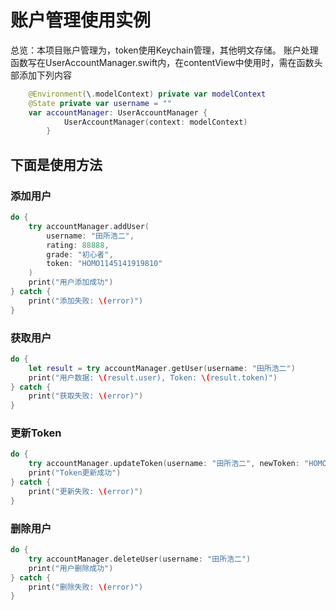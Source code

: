 # 账户管理使用实例
总览：本项目账户管理为，token使用Keychain管理，其他明文存储。
账户处理函数写在UserAccountManager.swift内，在contentView中使用时，需在函数头部添加下列内容
```swift
    @Environment(\.modelContext) private var modelContext
    @State private var username = ""
    var accountManager: UserAccountManager {
            UserAccountManager(context: modelContext)
        }
```

## 下面是使用方法

 ### 添加用户
 ```swift
 do {
     try accountManager.addUser(
         username: "田所浩二",
         rating: 88888,
         grade: "初心者",
         token: "HOMO1145141919810"
     )
     print("用户添加成功")
 } catch {
     print("添加失败: \(error)")
 }
 ```

 ### 获取用户
 ```swift
 do {
     let result = try accountManager.getUser(username: "田所浩二")
     print("用户数据: \(result.user), Token: \(result.token)")
 } catch {
     print("获取失败: \(error)")
 }
```
 ### 更新Token
 ```swift
 do {
     try accountManager.updateToken(username: "田所浩二", newToken: "HOMO1145141919810")
     print("Token更新成功")
 } catch {
     print("更新失败: \(error)")
 }
```

 ### 删除用户
 ```swift
 do {
     try accountManager.deleteUser(username: "田所浩二")
     print("用户删除成功")
 } catch {
     print("删除失败: \(error)")
 }
```
